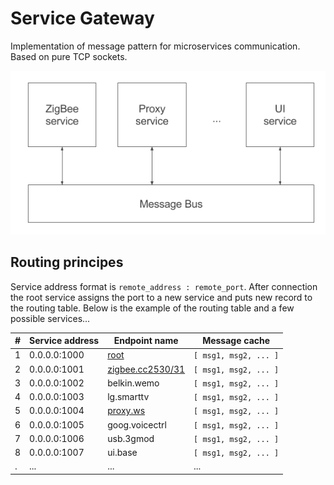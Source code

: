 # Service Gateway
Implementation of message pattern for microservices communication. Based on pure TCP sockets.

<p align="center">
  <img src="/resources/images/message-pattern.png">
</p>

## Routing principes

Service address format is `remote_address : remote_port`. After connection the root service assigns the port to a new service and puts new record to the routing table. Below is the example of the routing table and a few possible services...

| # | Service address | Endpoint name    | Message cache         |
|---|-----------------|------------------|-----------------------|
| 1 | 0.0.0.0:1000    | [root](https://github.com/bigsens-iot/bigsens-service-gateway/tree/master/lib/services/root-service) | `[ msg1, msg2, ... ]` |
| 2 | 0.0.0.0:1001    | [zigbee.cc2530/31](https://github.com/bigsens-iot/zigbee-service) | `[ msg1, msg2, ... ]` |
| 3 | 0.0.0.0:1002    | belkin.wemo      | `[ msg1, msg2, ... ]` |
| 4 | 0.0.0.0:1003    | lg.smarttv       | `[ msg1, msg2, ... ]` |
| 5 | 0.0.0.0:1004    | [proxy.ws](https://github.com/bigsens-iot/bigsens-service-gateway/tree/master/lib/services/root-service) | `[ msg1, msg2, ... ]` |
| 6 | 0.0.0.0:1005    | goog.voicectrl   | `[ msg1, msg2, ... ]` |
| 7 | 0.0.0.0:1006    | usb.3gmod        | `[ msg1, msg2, ... ]` |
| 8 | 0.0.0.0:1007    | ui.base          | `[ msg1, msg2, ... ]` |
| . | ...             | ...              | ...                   |
